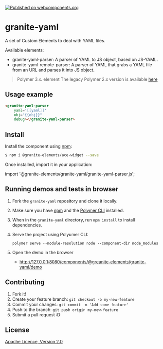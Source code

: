 [![Published on webcomponents.org](https://img.shields.io/badge/webcomponents.org-published-blue.svg)](https://www.webcomponents.org/element/LostInBrittany/granite-yaml)

# granite-yaml

A set of Custom Elements to deal with YAML files.

Available elements:

- granite-yaml-parser: A parser of YAML to JS object, based on JS-YAML. 
- granite-yaml-remote-parser: A parser of YAML that grabs a YAML file from an URL and parses it into JS object.


> Polymer 3.x. element
> The legacy Polymer 2.x version is available [here](https://www.webcomponents.org/element/LostInBrittany/granite-yaml/)

## Usage example

<!---
```
<custom-element-demo>
  <template>
    <script src="../../@webcomponents/webcomponentsjs/webcomponents-loader.js"></script>
    <script type="module" src="../../@granite-elements/granite-yaml.js"></script>
    <dom-bind id="binding">
      <template>
        <next-code-block></next-code-block>
      </template>
    </dom-bind>
    <script>    
      document.querySelector('granite-yaml-parser').addEventListener('yaml-parsed', (evt) => {
        console.log('YAML parsed inline demo', evt.detail);
        binding.stringify_obj = JSON.stringify(evt.detail.obj);
      });
      let binding = document.getElementById('binding');
      binding.yaml=`        
aString: 'This is a string'
aNumber: 42
anotherString: |
  This is a multiline
  string
yetAnotherString: >
  This is another multiline
  string
      `;
    </script>
  </template>
</custom-element-demo>
```
-->
```html
<granite-yaml-parser 
    yaml='[[yaml]]' 
    obj="{{obj}}" 
    debug></granite-yaml-parser>
```

## Install


Install the component using [npm](https://www.npmjs.com/):

```sh
$ npm i @granite-elements/ace-widget --save
```

Once installed, import it in your application:

import '@granite-elements/granite-yaml/granite-yaml-parser.js';



## Running demos and tests in browser

1. Fork the `granite-yaml` repository and clone it locally.

1. Make sure you have [npm](https://www.npmjs.com/) 
and the [Polymer CLI](https://www.polymer-project.org/3.0/docs/tools/polymer-cli) installed.

1. When in the `granite-yaml` directory, run `npm install` to install dependencies.

1. Serve the project using Polyumer CLI:

    `polymer serve --module-resolution node --component-dir node_modules`

1. Open the demo in the browser

    - http://127.0.0.1:8080/components/@greanite-elements/granite-yaml/demo



## Contributing

1. Fork it!
2. Create your feature branch: `git checkout -b my-new-feature`
3. Commit your changes: `git commit -m 'Add some feature'`
4. Push to the branch: `git push origin my-new-feature`
5. Submit a pull request :D

## License

[Apache Licence, Version 2.0](https://opensource.org/licenses/Apache-2.0)
